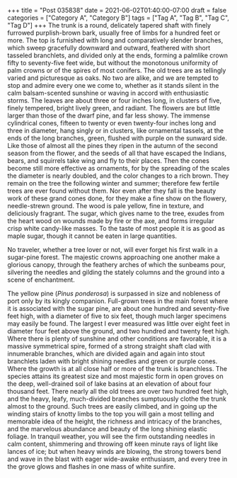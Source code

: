 +++
title = "Post 035838"
date = 2021-06-02T01:40:00-07:00
draft = false
categories = ["Category A", "Category B"]
tags = ["Tag A", "Tag B", "Tag C", "Tag D"]
+++
The trunk is a round, delicately tapered shaft with finely furrowed purplish-brown bark, usually free of limbs for a hundred feet or more. The top is furnished with long and comparatively slender branches, which sweep gracefully downward and outward, feathered with short tasseled branchlets, and divided only at the ends, forming a palmlike crown fifty to seventy-five feet wide, but without the monotonous uniformity of palm crowns or of the spires of most conifers. The old trees are as tellingly varied and picturesque as oaks. No two are alike, and we are tempted to stop and admire every one we come to, whether as it stands silent in the calm balsam-scented sunshine or waving in accord with enthusiastic storms. The leaves are about three or four inches long, in clusters of five, finely tempered, bright lively green, and radiant. The flowers are but little larger than those of the dwarf pine, and far less showy. The immense cylindrical cones, fifteen to twenty or even twenty-four inches long and three in diameter, hang singly or in clusters, like ornamental tassels, at the ends of the long branches, green, flushed with purple on the sunward side. Like those of almost all the pines they ripen in the autumn of the second season from the flower, and the seeds of all that have escaped the Indians, bears, and squirrels take wing and fly to their places. Then the cones become still more effective as ornaments, for by the spreading of the scales the diameter is nearly doubled, and the color changes to a rich brown. They remain on the tree the following winter and summer; therefore few fertile trees are ever found without them. Nor even after they fall is the beauty work of these grand cones done, for they make a fine show on the flowery, needle-strewn ground. The wood is pale yellow, fine in texture, and deliciously fragrant. The sugar, which gives name to the tree, exudes from the heart wood on wounds made by fire or the axe, and forms irregular crisp white candy-like masses. To the taste of most people it is as good as maple sugar, though it cannot be eaten in large quantities.

No traveler, whether a tree lover or not, will ever forget his first walk in a sugar-pine forest. The majestic crowns approaching one another make a glorious canopy, through the feathery arches of which the sunbeams pour, silvering the needles and gilding the stately columns and the ground into a scene of enchantment.

The yellow pine (_Pinus ponderosa_) is surpassed in size and nobleness of port only by its kingly companion. Full-grown trees in the main forest where it is associated with the sugar pine, are about one hundred and seventy-five feet high, with a diameter of five to six feet, though much larger specimens may easily be found. The largest I ever measured was little over eight feet in diameter four feet above the ground, and two hundred and twenty feet high. Where there is plenty of sunshine and other conditions are favorable, it is a massive symmetrical spire, formed of a strong straight shaft clad with innumerable branches, which are divided again and again into stout branchlets laden with bright shining needles and green or purple cones. Where the growth is at all close half or more of the trunk is branchless. The species attains its greatest size and most majestic form in open groves on the deep, well-drained soil of lake basins at an elevation of about four thousand feet. There nearly all the old trees are over two hundred feet high, and the heavy, leafy, much-divided branches sumptuously clothe the trunk almost to the ground. Such trees are easily climbed, and in going up the winding stairs of knotty limbs to the top you will gain a most telling and memorable idea of the height, the richness and intricacy of the branches, and the marvelous abundance and beauty of the long shining elastic foliage. In tranquil weather, you will see the firm outstanding needles in calm content, shimmering and throwing off keen minute rays of light like lances of ice; but when heavy winds are blowing, the strong towers bend and wave in the blast with eager wide-awake enthusiasm, and every tree in the grove glows and flashes in one mass of white sunfire.
